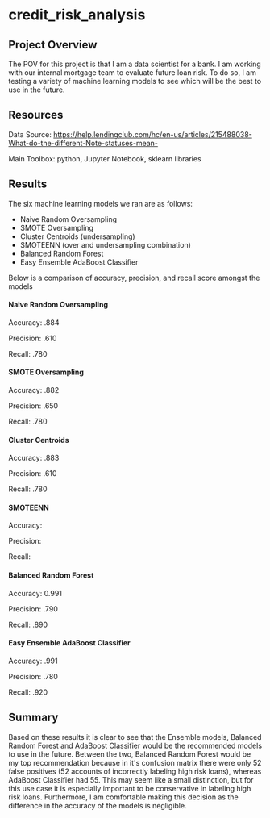 # credit_risk_analysis

## Project Overview
The POV for this project is that I am a data scientist for a bank. I am working with our internal mortgage team to evaluate future loan risk. To do so, I am testing a variety of machine learning models to see which will be the best to use in the future.

## Resources
Data Source: https://help.lendingclub.com/hc/en-us/articles/215488038-What-do-the-different-Note-statuses-mean-

Main Toolbox: python, Jupyter Notebook, sklearn libraries

## Results
The six machine learning models we ran are as follows:
* Naive Random Oversampling
* SMOTE Oversampling
* Cluster Centroids (undersampling)
* SMOTEENN (over and undersampling combination)
* Balanced Random Forest
* Easy Ensemble AdaBoost Classifier

Below is a comparison of accuracy, precision, and recall score amongst the models
#### Naive Random Oversampling

Accuracy: .884

Precision: .610

Recall: .780

#### SMOTE Oversampling

Accuracy: .882

Precision: .650

Recall: .780

#### Cluster Centroids

Accuracy: .883

Precision: .610

Recall: .780

#### SMOTEENN

Accuracy:

Precision:

Recall:

#### Balanced Random Forest

Accuracy: 0.991

Precision: .790

Recall: .890

#### Easy Ensemble AdaBoost Classifier
Accuracy: .991

Precision: .780

Recall: .920

## Summary
Based on these results it is clear to see that the Ensemble models, Balanced Random Forest and AdaBoost Classifier would be the recommended models to use in the future. Between the two, Balanced Random Forest would be my top recommendation because in it's confusion matrix there were only 52 false positives (52 accounts of incorrectly labeling high risk loans), whereas AdaBoost Classifier had 55. This may seem like a small distinction, but for this use case it is especially important to be conservative in labeling high risk loans. Furthermore, I am comfortable making this decision as the difference in the accuracy of the models is negligible.
